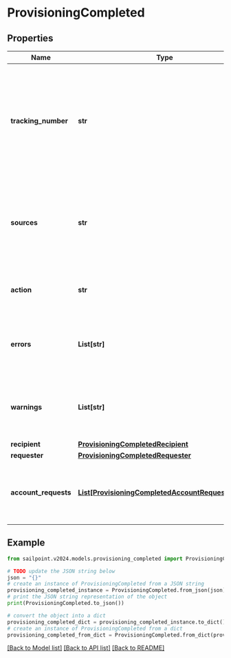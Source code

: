 # ProvisioningCompleted


## Properties

Name | Type | Description | Notes
------------ | ------------- | ------------- | -------------
**tracking_number** | **str** | The reference number of the provisioning request. Useful for tracking status in the Account Activity search interface. | 
**sources** | **str** | One or more sources that the provisioning transaction(s) were done against.  Sources are comma separated. | 
**action** | **str** | Origin of where the provisioning request came from. | [optional] 
**errors** | **List[str]** | A list of any accumulated error messages that occurred during provisioning. | [optional] 
**warnings** | **List[str]** | A list of any accumulated warning messages that occurred during provisioning. | [optional] 
**recipient** | [**ProvisioningCompletedRecipient**](ProvisioningCompletedRecipient.md) |  | 
**requester** | [**ProvisioningCompletedRequester**](ProvisioningCompletedRequester.md) |  | [optional] 
**account_requests** | [**List[ProvisioningCompletedAccountRequestsInner]**](ProvisioningCompletedAccountRequestsInner.md) | A list of provisioning instructions to perform on an account-by-account basis. | 

## Example

```python
from sailpoint.v2024.models.provisioning_completed import ProvisioningCompleted

# TODO update the JSON string below
json = "{}"
# create an instance of ProvisioningCompleted from a JSON string
provisioning_completed_instance = ProvisioningCompleted.from_json(json)
# print the JSON string representation of the object
print(ProvisioningCompleted.to_json())

# convert the object into a dict
provisioning_completed_dict = provisioning_completed_instance.to_dict()
# create an instance of ProvisioningCompleted from a dict
provisioning_completed_from_dict = ProvisioningCompleted.from_dict(provisioning_completed_dict)
```
[[Back to Model list]](../README.md#documentation-for-models) [[Back to API list]](../README.md#documentation-for-api-endpoints) [[Back to README]](../README.md)


